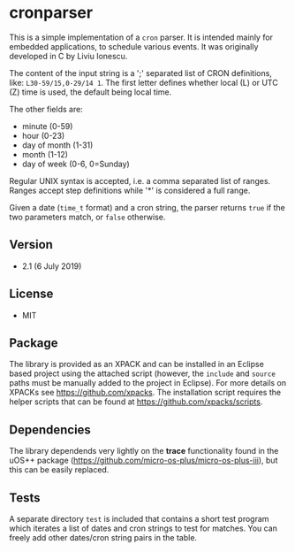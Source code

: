 # cronparser

This is a simple implementation of a `cron` parser. It is intended mainly for embedded applications, to schedule various events. It was originally developed in C by Liviu Ionescu.
 
The content of the input string is a ';' separated list of CRON definitions, like: `L30-59/15,0-29/14 1`. The first letter defines whether local (L) or UTC (Z) time is used, the default being local time.
 
The other fields are:
* minute (0-59)
* hour (0-23)
* day of month (1-31)
* month (1-12)
* day of week (0-6, 0=Sunday)
 
Regular UNIX syntax is accepted, i.e. a comma separated list of ranges. Ranges accept step definitions while '*' is considered a full range.
 
Given a date (`time_t` format) and a cron string, the parser returns `true` if the two parameters match, or `false` otherwise.
 
## Version
* 2.1 (6 July 2019)

## License
* MIT

## Package
The library is provided as an XPACK and can be installed in an Eclipse based project using the attached script (however, the `include` and `source` paths must be manually added to the project in Eclipse). For more details on XPACKs see https://github.com/xpacks. The installation script requires the helper scripts that can be found at https://github.com/xpacks/scripts.

## Dependencies
The library dependends very lightly on the __trace__ functionality found in the uOS++ package (https://github.com/micro-os-plus/micro-os-plus-iii), but this can be easily replaced.

## Tests
A separate directory `test` is included that contains a short test program which iterates a list of dates and cron strings to test for matches. You can freely add other dates/cron string pairs in the table.

